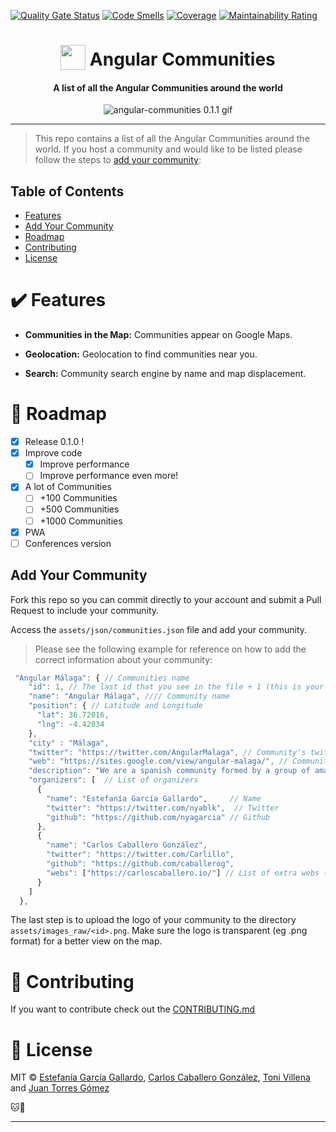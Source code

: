 [![Quality Gate Status](https://sonarcloud.io/api/project_badges/measure?project=voidcosmos_angular-communities&metric=alert_status)](https://sonarcloud.io/dashboard?id=voidcosmos_angular-communities)
[![Code Smells](https://sonarcloud.io/api/project_badges/measure?project=voidcosmos_angular-communities&metric=code_smells)](https://sonarcloud.io/dashboard?id=voidcosmos_angular-communities)
[![Coverage](https://sonarcloud.io/api/project_badges/measure?project=voidcosmos_angular-communities&metric=coverage)](https://sonarcloud.io/dashboard?id=voidcosmos_angular-communities)
[![Maintainability Rating](https://sonarcloud.io/api/project_badges/measure?project=voidcosmos_angular-communities&metric=sqale_rating)](https://sonarcloud.io/dashboard?id=voidcosmos_angular-communities)

<h1 align="center">
<img width="40" valign="bottom" src="https://angular.io/assets/images/logos/angular/angular.svg">
Angular Communities
</h1>
<h4 align="center">A list of all the Angular Communities around the world</h4>

<p align="center">
  <img src="./docs/angular-communities-0.1.1.gif" alt="angular-communities 0.1.1 gif" />
</p>

---

> This repo contains a list of all the Angular Communities around the world. If you host a community and would like to be listed please follow the steps to [add your community](#add-your-community):

## Table of Contents

- [Features](#features)
- [Add Your Community](#add-your-community)
- [Roadmap](#roadmap)
- [Contributing](#contributing)
- [License](#license)

<a name="features"></a>

# :heavy_check_mark: Features

- **Communities in the Map:** Communities appear on Google Maps.

- **Geolocation:** Geolocation to find communities near you.

- **Search:** Community search engine by name and map displacement.

<a name="roadmap"></a>

# :crystal_ball: Roadmap

- [x] Release 0.1.0 !
- [x] Improve code
  - [x] Improve performance
  - [ ] Improve performance even more!
- [x] A lot of Communities
  - [ ] +100 Communities
  - [ ] +500 Communities
  - [ ] +1000 Communities
- [x] PWA
- [ ] Conferences version

<a name="#add-your-community"></a>

## Add Your Community

Fork this repo so you can commit directly to your account and submit a Pull Request to include your community.

Access the `assets/json/communities.json` file and add your community.

> Please see the following example for reference on how to add the correct information about your community:

```js
 "Angular Málaga": { // Communities name
    "id": 1, // The last id that you see in the file + 1 (this is your id :D)
    "name": "Angular Málaga", //// Community name
    "position": { // Latitude and Longitude
      "lat": 36.72016,
      "lng": -4.42034
    },
    "city" : "Málaga",
    "twitter": "https://twitter.com/AngularMalaga", // Community's twitter
    "web": "https://sites.google.com/view/angular-malaga/", // Community's web
    "description": "We are a spanish community formed by a group of amazing people. Our goal is to share our Angular/Javascript knowledge with anyone who want to learn about these awesome technologies.", // Nice description of your group (A few words)
    "organizers": [  // List of organizers
      {
        "name": "Estefanía García Gallardo",     // Name
        "twitter": "https://twitter.com/nyablk",  // Twitter
        "github": "https://github.com/nyagarcia" // Github
      },
      {
        "name": "Carlos Caballero González",
        "twitter": "https://twitter.com/Carlillo",
        "github": "https://github.com/caballerog",
        "webs": ["https://carloscaballero.io/"] // List of extra webs (blog or personal portfolio) that you want displayed
      }
    ]
  },
```

The last step is to upload the logo of your community to the directory `assets/images_raw/<id>.png`. Make sure the logo is transparent (eg .png format) for a better view on the map.

<a name="contributing"></a>

# :revolving_hearts: Contributing

If you want to contribute check out the [CONTRIBUTING.md](.github/CONTRIBUTING.md)

<a name="license"></a>

# :scroll: License

MIT © [Estefanía García Gallardo](https://github.com/NyaGarcia), [Carlos Caballero González](https://github.com/caballerog), [Toni Villena](https://github.com/tonivj5/) and [Juan Torres Gómez](https://github.com/zaldih)

:cat::baby_chick:

---
